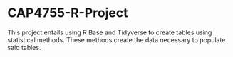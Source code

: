 # CAP4755-R-Project
This project entails using R Base and Tidyverse to create tables using statistical methods. These methods create the data necessary to populate said tables.
